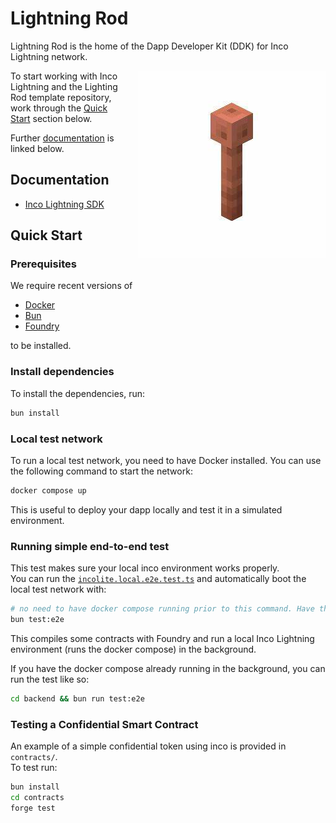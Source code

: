 # Lightning Rod

Lightning Rod is the home of the Dapp Developer Kit (DDK) for Inco Lightning network.

<img src="./docs/images/lightning-rod.png" alt="Lightning Rod" width="300" style="float: right; margin-left: 20px; margin-bottom: 20px;">

To start working with Inco Lightning and the Lighting Rod template repository, work through the [Quick Start](#quick-start) section below.

Further [documentation](#documentation) is linked below.

## Documentation

- [Inco Lightning SDK](docs/inco-lightning.md)

## Quick Start

### Prerequisites

We require recent versions of

- [Docker](https://www.docker.com/)
- [Bun](https://bun.sh/)
- [Foundry](https://getfoundry.sh/)

to be installed.

### Install dependencies

To install the dependencies, run:

```bash
bun install
```

### Local test network

To run a local test network, you need to have Docker installed. You can use the following command to start the network:

```bash
docker compose up
```

This is useful to deploy your dapp locally and test it in a simulated environment.

### Running simple end-to-end test

This test makes sure your local inco environment works properly.  
You can run the [`incolite.local.e2e.test.ts`](./test/src/incolite.local.e2e.test.ts) and automatically boot the local test network with:

```bash
# no need to have docker compose running prior to this command. Have the docker daemon up.
bun test:e2e
```

This compiles some contracts with Foundry and run a local Inco Lightning environment (runs the docker compose) in the background.

If you have the docker compose already running in the background, you can run the test like so:

```bash
cd backend && bun run test:e2e
```

### Testing a Confidential Smart Contract

An example of a simple confidential token using inco is provided in `contracts/`.  
To test run:

```bash
bun install
cd contracts
forge test
```
